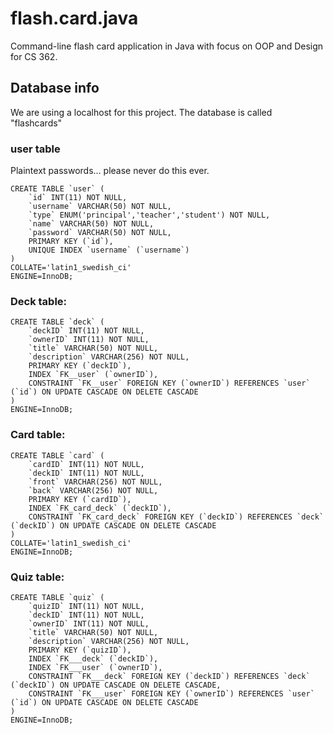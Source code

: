# flash.card.java
Command-line flash card application in Java with focus on OOP and Design for CS 362.

## Database info
We are using a localhost for this project. The database is called "flashcards"

### user table
Plaintext passwords... please never do this ever.
```mysql
CREATE TABLE `user` (
    `id` INT(11) NOT NULL,
    `username` VARCHAR(50) NOT NULL,
    `type` ENUM('principal','teacher','student') NOT NULL,
    `name` VARCHAR(50) NOT NULL,
    `password` VARCHAR(50) NOT NULL,
    PRIMARY KEY (`id`),
    UNIQUE INDEX `username` (`username`)
)
COLLATE='latin1_swedish_ci'
ENGINE=InnoDB;
```

### Deck table:
```mysql
CREATE TABLE `deck` (
    `deckID` INT(11) NOT NULL,
    `ownerID` INT(11) NOT NULL,
    `title` VARCHAR(50) NOT NULL,
    `description` VARCHAR(256) NOT NULL,
    PRIMARY KEY (`deckID`),
    INDEX `FK__user` (`ownerID`),
    CONSTRAINT `FK__user` FOREIGN KEY (`ownerID`) REFERENCES `user` (`id`) ON UPDATE CASCADE ON DELETE CASCADE
)
ENGINE=InnoDB;
```

### Card table:
```mysql
CREATE TABLE `card` (
    `cardID` INT(11) NOT NULL,
    `deckID` INT(11) NOT NULL,
    `front` VARCHAR(256) NOT NULL,
    `back` VARCHAR(256) NOT NULL,
    PRIMARY KEY (`cardID`),
    INDEX `FK_card_deck` (`deckID`),
    CONSTRAINT `FK_card_deck` FOREIGN KEY (`deckID`) REFERENCES `deck` (`deckID`) ON UPDATE CASCADE ON DELETE CASCADE
)
COLLATE='latin1_swedish_ci'
ENGINE=InnoDB;
```

### Quiz table:
```mysql
CREATE TABLE `quiz` (
    `quizID` INT(11) NOT NULL,
    `deckID` INT(11) NOT NULL,
    `ownerID` INT(11) NOT NULL,
    `title` VARCHAR(50) NOT NULL,
    `description` VARCHAR(256) NOT NULL,
    PRIMARY KEY (`quizID`),
    INDEX `FK___deck` (`deckID`),
    INDEX `FK___user` (`ownerID`),
    CONSTRAINT `FK___deck` FOREIGN KEY (`deckID`) REFERENCES `deck` (`deckID`) ON UPDATE CASCADE ON DELETE CASCADE,
    CONSTRAINT `FK___user` FOREIGN KEY (`ownerID`) REFERENCES `user` (`id`) ON UPDATE CASCADE ON DELETE CASCADE
)
ENGINE=InnoDB;
```


